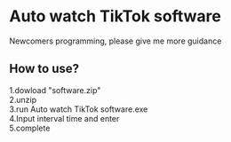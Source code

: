 # Auto watch TikTok software
Newcomers programming, please give me more guidance
## How to use?
  1.dowload "software.zip"<br>
  2.unzip<br>
  3.run Auto watch TikTok software.exe<br>
  4.Input interval time and enter<br>
  5.complete
